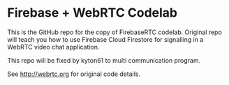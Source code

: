# Firebase + WebRTC Codelab
This is the GitHub repo for the copy of FirebaseRTC codelab. 
Original repo will teach you how to use Firebase Cloud Firestore for
signalling in a WebRTC video chat application.

This repo will be fixed by kyton61 to multi communication program.

See http://webrtc.org for original code details.
